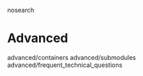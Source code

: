 nosearch  

# Advanced

<div class="toctree" titlesonly="">

advanced/containers advanced/submodules
advanced/frequent_technical_questions

</div>
